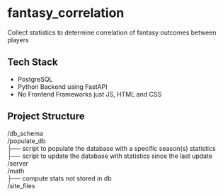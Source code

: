 # fantasy_correlation
Collect statistics to determine correlation of fantasy outcomes between players

## Tech Stack
- PostgreSQL
- Python Backend using FastAPI
- No Frontend Frameworks just JS, HTML and CSS

## Project Structure
/db_schema   
/populate_db  
├── script to populate the database with a specific season(s) statistics  
├── script to update the database with statistics since the last update  
/server  
/math  
├── compute stats not stored in db  
/site_files  

